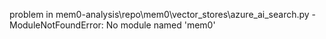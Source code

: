 problem in mem0-analysis\repo\mem0\vector_stores\azure_ai_search.py - ModuleNotFoundError: No module named 'mem0'
